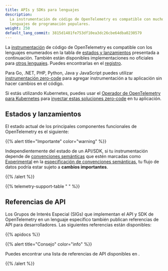 ```yaml
---
title: APIs y SDKs para lenguajes
description:
  La instrumentación de código de OpenTelemetry es compatible con muchos
  lenguajes de programación populares.
weight: 250
default_lang_commit: 3815d1481fe753df10ea3dc26cbe64dba0230579
---
```


La [instrumentación][] de código de OpenTelemetry es compatible con los
lenguajes enumerados en la tabla de
[estados y lanzamientos](#status-and-releases) presentada a continuación.
También están disponibles implementaciones no oficiales para
[otros lenguajes](/docs/languages/other). Puedes encontrarlas en el
[registro](/ecosystem/registry/).

Para Go, .NET, PHP, Python, Java y JavaScript puedes utilizar
[instrumentación zero-code](/docs/zero-code) para agregar instrumentación a tu
aplicación sin hacer cambios en el código.

Si estás utilizando Kubernetes, puedes usar el [Operador de OpenTelemetry para
Kubernetes][otel-op] para [inyectar estas soluciones zero-code][zero-code] en tu
aplicación.

## Estados y lanzamientos

El estado actual de los principales componentes funcionales de OpenTelemetry es
el siguiente:

{{% alert title="Importante" color="warning" %}}

Independientemente del estado de un API/SDK, si tu instrumentación depende de
[convenciones semánticas] que estén marcadas como [Experimental] en la [especificación
de
convenciones semánticas], tu flujo de datos podría estar sujeto a **cambios
importantes**.

[convenciones semánticas]: /docs/concepts/semantic-conventions/
[Experimental]: /docs/specs/otel/document-status/
[especificación de convenciones semánticas]: /docs/specs/semconv/

{{% /alert %}}

{{% telemetry-support-table " " %}}

## Referencias de API

Los Grupos de Interés Especial (SIGs) que implementan el API y SDK de
OpenTelemetry en un lenguaje específico también publican referencias de API para
desarrolladores. Las siguientes referencias están disponibles:

{{% apidocs %}}

{{% alert title="Consejo" color="info" %}}

Puedes encontrar una lista de referencias de API disponibles en
</api-docs>.

{{% /alert %}}

[zero-code]: /docs/kubernetes/operator/automatic/
[instrumentación]: /docs/concepts/instrumentation/
[otel-op]: /docs/kubernetes/operator/
